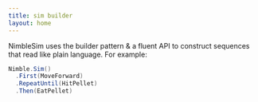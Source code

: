 ```yaml
---
title: sim builder
layout: home
---
```


NimbleSim uses the builder pattern & a fluent API to construct sequences that read like plain language. For example:

```csharp
Nimble.Sim()
  .First(MoveForward)
  .RepeatUntil(HitPellet)
  .Then(EatPellet)
  
```